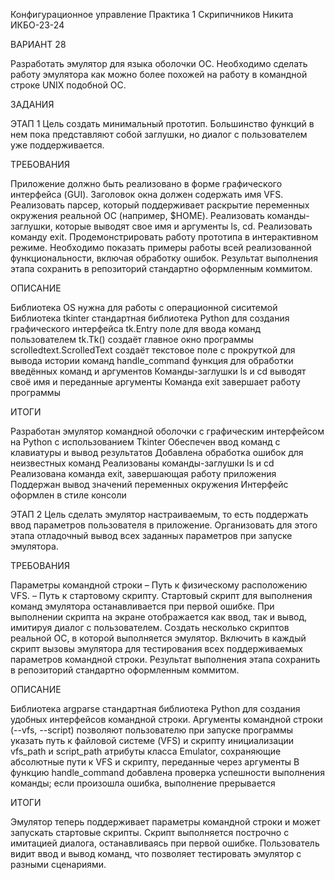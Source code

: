 Конфигурационное управление Практика 1 Скрипичников Никита ИКБО-23-24

ВАРИАНТ 28

Разработать эмулятор для языка оболочки ОС. Необходимо сделать работу эмулятора как можно более похожей на работу в командной строке UNIX подобной ОС.

ЗАДАНИЯ

ЭТАП 1 
Цель создать минимальный прототип. Большинство функций в нем пока представляют собой заглушки, но диалог с пользователем уже поддерживается.

ТРЕБОВАНИЯ

Приложение должно быть реализовано в форме графического интерфейса (GUI).
Заголовок окна должен содержать имя VFS.
Реализовать парсер, который поддерживает раскрытие переменных окружения реальной ОС (например, $HOME).
Реализовать команды-заглушки, которые выводят свое имя и аргументы ls, cd.
Реализовать команду exit.
Продемонстрировать работу прототипа в интерактивном режиме. Необходимо показать примеры работы всей реализованной функциональности, включая обработку ошибок.
Результат выполнения этапа сохранить в репозиторий стандартно оформленным коммитом.

ОПИСАНИЕ

Библиотека OS нужна для работы с операционной сиситемой
Библиотека tkinter стандартная библиотека Python для создания графического интерфейса
tk.Entry поле для ввода команд пользователем
tk.Tk() создаёт главное окно программы
scrolledtext.ScrolledText создаёт текстовое поле с прокруткой для вывода истории команд
handle_command функция для обработки введённых команд и аргументов
Команды-заглушки ls и cd выводят своё имя и переданные аргументы
Команда exit завершает работу программы

ИТОГИ

Разработан эмулятор командной оболочки с графическим интерфейсом на Python с использованием Tkinter
Обеспечен ввод команд с клавиатуры и вывод результатов
Добавлена обработка ошибок для неизвестных команд
Реализованы команды-заглушки ls и cd
Реализована команда exit, завершающая работу приложения
Поддержан вывод значений переменных окружения
Интерфейс оформлен в стиле консоли

ЭТАП 2 
Цель сделать эмулятор настраиваемым, то есть поддержать ввод параметров пользователя в приложение. Организовать для этого этапа отладочный вывод всех заданных параметров при запуске эмулятора.

ТРЕБОВАНИЯ

Параметры командной строки 
– Путь к физическому расположению VFS. 
– Путь к стартовому скрипту.
Стартовый скрипт для выполнения команд эмулятора останавливается при первой ошибке. При выполнении скрипта на экране отображается как ввод, так и вывод, имитируя диалог с пользователем.
Создать несколько скриптов реальной ОС, в которой выполняется эмулятор. Включить в каждый скрипт вызовы эмулятора для тестирования всех поддерживаемых параметров командной строки.
Результат выполнения этапа сохранить в репозиторий стандартно оформленным коммитом.

ОПИСАНИЕ

Библиотека argparse стандартная библиотека Python для создания удобных интерфейсов командной строки.
Аргументы командной строки (--vfs, --script) позволяют пользователю при запуске программы указать путь к файловой системе (VFS) и скрипту инициализации
vfs_path и script_path атрибуты класса Emulator, сохраняющие абсолютные пути к VFS и скрипту, переданные через аргументы
В функцию handle_command добавлена проверка успешности выполнения команды; если произошла ошибка, выполнение прерывается

ИТОГИ

Эмулятор теперь поддерживает параметры командной строки и может запускать стартовые скрипты.
Скрипт выполняется построчно с имитацией диалога, останавливаясь при первой ошибке.
Пользователь видит ввод и вывод команд, что позволяет тестировать эмулятор с разными сценариями.
